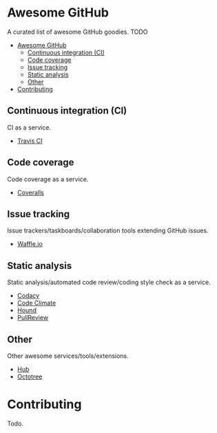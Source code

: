 # Awesome GitHub
A curated list of awesome GitHub goodies. TODO

- [Awesome GitHub](#awesome-github)
	- [Continuous integration (CI)](#continuous-integration-ci)
	- [Code coverage](#code-coverage)
	- [Issue tracking](#issue-tracking)
	- [Static analysis](#static-analysis)
	- [Other](#other)
- [Contributing](#contributing)

## Continuous integration (CI)
CI as a service.

* [Travis CI](https://travis-ci.org/)

## Code coverage
Code coverage as a service.

* [Coveralls](https://coveralls.io/)

## Issue tracking
Issue trackers/taskboards/collaboration tools extending GitHub issues.

* [Waffle.io](https://waffle.io/)

## Static analysis
Static analysis/automated code review/coding style check as a service.

* [Codacy](https://www.codacy.com/)
* [Code Climate](https://codeclimate.com/)
* [Hound](https://houndci.com/)
* [PullReview](https://www.pullreview.com/)

## Other
Other awesome services/tools/extensions.

* [Hub](https://github.com/github/hub)
* [Octotree](https://github.com/buunguyen/octotree)

# Contributing
Todo.
